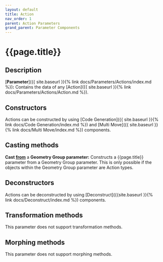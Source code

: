 ```yaml
---
layout: default
title: Action
nav_order: 1
parent: Action Parameters
grand_parent: Parameter Components
---
```


# **{{page.title}}**

## **Description**

[**Parameter**]({{ site.baseurl }}{% link docs/Parameters/Actions/index.md %})**:** 
Contains the data of any [Action]({{ site.baseurl }}{% link docs/Parameters/Actions/Action.md %}). 

## **Constructors**

Actions can be constructed by using [Code Generation]({{ site.baseurl }}{% link docs/Code Generation/index.md %}) and [Multi Move]({{ site.baseurl }}{% link docs/Multi Move/index.md %}) components.

## **Casting methods**

**Cast <u>from</u>** a **Geometry Group parameter:** Constructs a {{page.title}} parameter from a Geometry Group parameter. This is only possible if the objects within the Geometry Group parameter are Action types.

## **Deconstructors**

Actions can be deconstructed by using [Deconstruct]({{site.baseurl }}{% link docs/Deconstruct/index.md %}) components.

## **Transformation methods**

This parameter does not support transformation methods.

## **Morphing methods**

This parameter does not support morphing methods.
